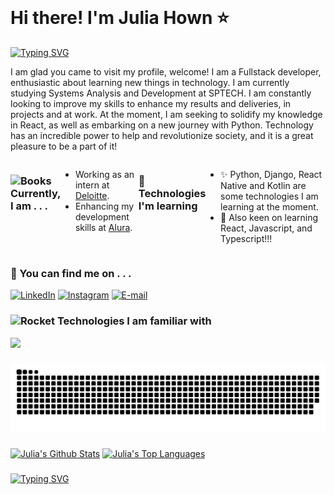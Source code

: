 <br clear="both">

<h1 align="left">Hi there! I'm Julia Hown ⭐</h1>

[![Typing SVG](https://readme-typing-svg.herokuapp.com?font=Fira+Code&weight=600&size=19&pause=1000&color=FFFFFF&width=600&height=40&lines=%F0%9F%92%BB+I'm+a+Full-stack+Developer;%F0%9F%93%8C+I+live+in+Sao+Paulo%2C+Brazil;%F0%9F%91%BE+I+love+games%2C+music+and+animes+%3A3;%F0%9F%93%9D+I+speak+eng%2C+cn+and+ofc+pt-br)](https://git.io/typing-svg)

I am glad you came to visit my profile, welcome! I am a Fullstack developer, enthusiastic about learning new things in technology. I am currently studying Systems Analysis and Development at SPTECH. I am constantly looking to improve my skills to enhance my results and deliveries, in projects and at work. At the moment, I am seeking to solidify my knowledge in React, as well as embarking on a new journey with Python. Technology has an incredible power to help and revolutionize society, and it is a great pleasure to be a part of it!

<img align="right" alt="" height="390px" src="https://img.getimg.ai/generated/img-HX2E528c8fOcG3II8ERlM.jpeg">

<div style="display: flex; align-items: left; justify-content: space-between;">
  
### <img src="https://raw.githubusercontent.com/Tarikul-Islam-Anik/Animated-Fluent-Emojis/master/Emojis/Objects/Books.png" alt="Books" width="30" height="30" /> Currently, I am . . . 
- Working as an intern at [Deloitte](https://www.deloitte.com/global/en.html?icid=site_selector_global).
- Enhancing my development skills at [Alura](https://alura.com.br/).
  
###

### 📎 Technologies I'm learning
- ✨ Python, Django, React Native and Kotlin are some technologies I am <br> learning at the moment.
- 🌸 Also keen on learning React, Javascript, and Typescript!!!

</div>

###

### 📨 You can find me on . . . 
[![LinkedIn](https://img.shields.io/static/v1?message=LinkedIn&logo=linkedin&label=&color=0077B5&logoColor=white&labelColor=&style=for-the-badge)](https://www.linkedin.com/in/juliahown/)
[![Instagram](https://img.shields.io/badge/Instagram-E4405F?style=for-the-badge&logo=instagram&logoColor=white)](https://www.instagram.com/juhwzi)
[![E-mail](https://img.shields.io/badge/Gmail-D14836?style=for-the-badge&logo=gmail&logoColor=white)](mailto:juliahown87@gmail.com)

###

### <img src="https://raw.githubusercontent.com/Tarikul-Islam-Anik/Animated-Fluent-Emojis/master/Emojis/Travel%20and%20places/Rocket.png" alt="Rocket" width="30" height="30" /> Technologies I am familiar with

<a href="https://skillicons.dev">
  <img src="https://skillicons.dev/icons?i=java,react,html,css,python,js,ts,mysql,figma,git,github" />
</a>

###

<picture>
  <source media="(prefers-color-scheme: dark)" srcset="https://raw.githubusercontent.com/mari4souza/mari4souza/output/github-contribution-grid-snake-dark.svg">
  <source media="(prefers-color-scheme: light)" srcset="https://raw.githubusercontent.com/mari4souza/mari4souza/output/github-contribution-grid-snake.svg">
  <img alt="github contribution grid snake animation" src="https://raw.githubusercontent.com/mari4souza/mari4souza/output/github-contribution-grid-snake.svg">
</picture>

###

<a> 
  <a href="https://github.com/juliahown"><img alt="Julia's Github Stats" src="https://denvercoder1-github-readme-stats.vercel.app/api?username=juliahown&show_icons=true&count_private=true&theme=react&border_color=91215a&bg_color=0D1117&title_color=f48494&icon_color=F8D866" height="192px" width="49.5%"/></a>
  <a href="https://github.com/juliahown"><img alt="Julia's Top Languages" src="https://denvercoder1-github-readme-stats.vercel.app/api/top-langs/?username=juliahown&langs_count=8&layout=compact&theme=react&border_color=91215a&bg_color=0D1117&title_color=f48494&icon_color=F8D866" height="192px" width="49.5%"/></a>
</a>

###

[![Typing SVG](https://readme-typing-svg.herokuapp.com?font=Fira+Code&weight=600&size=24&pause=1000&color=FFFFFF&width=600&height=40&lines=%E2%AD%90+Check+out+my+repositories!;%F0%9F%92%AD+Let%E2%80%99s+connect+on+social+media;%F0%9F%92%97+Have+a+great+day!+%3AD)](https://git.io/typing-svg)
